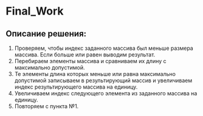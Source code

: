 # Final_Work

## Описание решения:

1. Проверяем, чтобы индекс заданного массива был меньше размера массива. Если больше или равен выводим результат.
2. Перебираем элементы массива и сравниваем их длину с максимально допустимой.
3. Те элементы длина которых меньше или равна максимально допустимой записываем в результирующий массив и увеличиваем индекс результирующего массива на единицу.
4. Увеличиваем индекс следующего элемента из заданного массива на единицу.
5. Повторяем с пункта №1.